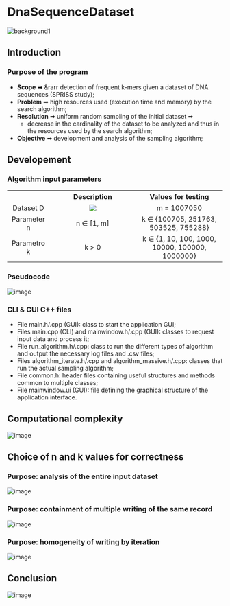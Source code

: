 # DnaSequenceDataset
 ![background1](https://github.com/bertonfederico/DnaSequenceDataset/assets/105301467/2a1f2b1a-6d8f-4127-b68c-6d037e1e5102)

## Introduction
### Purpose of the program 
* **Scope** ➡ &rarr detection of frequent k-mers given a dataset of DNA sequences (SPRISS study);
* **Problem** ➡ high resources used (execution time and memory) by the search algorithm;
* **Resolution** ➡ uniform random sampling of the initial dataset ➡ 
  * decrease in the cardinality of the dataset to be analyzed and thus in the resources used by the search algorithm;
* **Objective** ➡ development and analysis of the sampling algorithm;

## Developement
### Algorithm input parameters
<table align="center">
	<tr align="center">
  		<th></th>
		<th>Description</th>
		<th>Values for testing</th>
	</tr>
	<tr align="center">
  		<td>Dataset D</td>
		<td width=40%><img src="https://github.com/bertonfederico/DnaSequenceDataset/assets/105301467/d8c75a18-455c-42f3-ba45-ddadad224681)"</img> </td>
		<td>m = 1007050</td>
	</tr>
 	<tr align="center">
  		<td>Parameter n</td>
		<td>n ∈ [1, m]</td>
		<td>k ∈ {100705, 251763, 503525, 755288}</td>
	</tr>
 	<tr align="center">
  		<td>Parametro k</td>
		<td>k > 0</td>
		<td>k ∈ {1, 10, 100, 1000, 10000, 100000, 1000000}</td>
	</tr>
</table>

### Pseudocode
![image](https://github.com/bertonfederico/DnaSequenceDataset/assets/105301467/f49dac47-ce19-4074-9d9e-1e02b1bee3ac)

### CLI & GUI C++ files
* File main.h/.cpp (GUI): class to start the application GUI;
* Files main.cpp (CLI) and mainwindow.h/.cpp (GUI): classes to request input data and process it;
* File run_algorithm.h/.cpp: class to run the different types of algorithm and output the necessary log files and .csv files;
* Files algorithm_iterate.h/.cpp and algorithm_massive.h/.cpp: classes that run the actual sampling algorithm;
* File common.h: header files containing useful structures and methods common to multiple classes;
* File mainwindow.ui (GUI): file defining the graphical structure of the application interface.


## Computational complexity
![image](https://github.com/bertonfederico/DnaSequenceDataset/assets/105301467/d3125d78-440e-4b05-a763-44d4a749875c)

## Choice of n and k values for correctness
### Purpose: analysis of the entire input dataset
![image](https://github.com/bertonfederico/DnaSequenceDataset/assets/105301467/d4b22b6a-8021-487d-a131-206f8f72de3b)

### Purpose: containment of multiple writing of the same record
![image](https://github.com/bertonfederico/DnaSequenceDataset/assets/105301467/6ac6caf4-cc7f-4c5a-b11d-f8016ab316da)

### Purpose: homogeneity of writing by iteration
![image](https://github.com/bertonfederico/DnaSequenceDataset/assets/105301467/0da6d91c-d079-4756-9318-fab0a49f1436)


## Conclusion
![image](https://github.com/bertonfederico/DnaSequenceDataset/assets/105301467/d206d15b-d2f8-44d3-97bd-38cca0583516)
